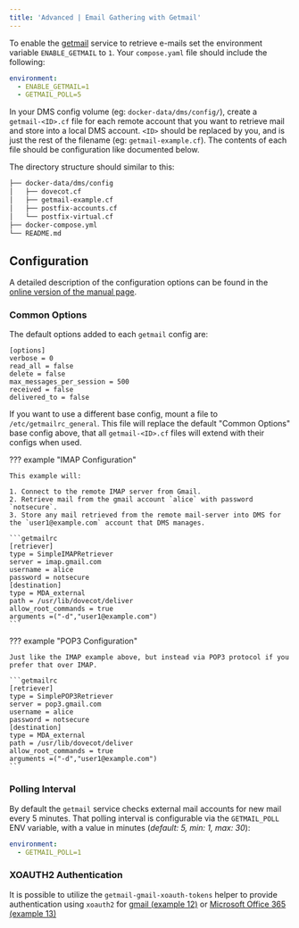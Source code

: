 ```yaml
---
title: 'Advanced | Email Gathering with Getmail'
---
```


To enable the [getmail][getmail-website] service to retrieve e-mails set the environment variable `ENABLE_GETMAIL` to `1`. Your `compose.yaml` file should include the following:

```yaml
environment:
  - ENABLE_GETMAIL=1
  - GETMAIL_POLL=5
```

In your DMS config volume (eg: `docker-data/dms/config/`), create a `getmail-<ID>.cf` file for each remote account that you want to retrieve mail and store into a local DMS account. `<ID>` should be replaced by you, and is just the rest of the filename (eg: `getmail-example.cf`). The contents of each file should be configuration like documented below.

The directory structure should similar to this:

```txt
├── docker-data/dms/config
│   ├── dovecot.cf
│   ├── getmail-example.cf
│   ├── postfix-accounts.cf
│   └── postfix-virtual.cf
├── docker-compose.yml
└── README.md
```

## Configuration

A detailed description of the configuration options can be found in the [online version of the manual page][getmail-docs].

### Common Options

The default options added to each `getmail` config are:

```getmailrc
[options]
verbose = 0
read_all = false
delete = false
max_messages_per_session = 500
received = false
delivered_to = false
```

If you want to use a different base config, mount a file to `/etc/getmailrc_general`. This file will replace the default "Common Options" base config above, that all `getmail-<ID>.cf` files will extend with their configs when used.

??? example "IMAP Configuration" 

    This example will:

    1. Connect to the remote IMAP server from Gmail.
    2. Retrieve mail from the gmail account `alice` with password `notsecure`.
    3. Store any mail retrieved from the remote mail-server into DMS for the `user1@example.com` account that DMS manages.

    ```getmailrc
    [retriever]
    type = SimpleIMAPRetriever
    server = imap.gmail.com
    username = alice
    password = notsecure
    [destination]
    type = MDA_external
    path = /usr/lib/dovecot/deliver
    allow_root_commands = true
    arguments =("-d","user1@example.com")
    ```

??? example "POP3 Configuration"

    Just like the IMAP example above, but instead via POP3 protocol if you prefer that over IMAP.

    ```getmailrc
    [retriever]
    type = SimplePOP3Retriever
    server = pop3.gmail.com
    username = alice
    password = notsecure
    [destination]
    type = MDA_external
    path = /usr/lib/dovecot/deliver
    allow_root_commands = true
    arguments =("-d","user1@example.com")
    ```

### Polling Interval

By default the `getmail` service checks external mail accounts for new mail every 5 minutes. That polling interval is configurable via the `GETMAIL_POLL` ENV variable, with a value in minutes (_default: 5, min: 1, max: 30_):

```yaml
environment:
  - GETMAIL_POLL=1
```

### XOAUTH2 Authentication

It is possible to utilize the `getmail-gmail-xoauth-tokens` helper to provide authentication using `xoauth2` for [gmail (example 12)][getmail-docs-xoauth-12] or [Microsoft Office 365 (example 13)][getmail-docs-xoauth-13]

[getmail-website]: https://www.getmail.org
[getmail-docs]: https://getmail6.org/configuration.html
[getmail-docs-xoauth-12]: https://github.com/getmail6/getmail6/blob/1f95606156231f1e074ba62a9baa64f892a92ef8/docs/getmailrc-examples#L286
[getmail-docs-xoauth-13]: https://github.com/getmail6/getmail6/blob/1f95606156231f1e074ba62a9baa64f892a92ef8/docs/getmailrc-examples#L351
